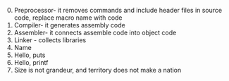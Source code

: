 0. Preprocessor- it removes commands and include header files in source code, replace macro name with code
1. Compiler- it generates assembly code
2. Assembler- it connects assemble code into object code
3. Linker - collects libraries
4. Name
5. Hello, puts
6. Hello, printf
7. Size is not grandeur, and territory does not make a nation

